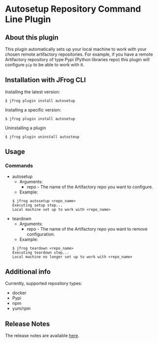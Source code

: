 # Autosetup Repository Command Line Plugin 

## About this plugin
This plugin automatically sets up your local machine to work with your chosen remote
artifactory repositories. For example, if you have a remote Artifactory repository
of type Pypi (Python libraries repo) this plugin will configure `pip` to be able to
work with it. 

## Installation with JFrog CLI
Installing the latest version:

`$ jfrog plugin install autosetup`

Installing a specific version:

`$ jfrog plugin install autosetup`

Uninstalling a plugin

`$ jfrog plugin uninstall autosteup`

## Usage
### Commands
* autosetup
    - Arguments:
        - repo - The name of the Artifactory repo you want to configure.
    - Example:
  ```
  $ jfrog autosetup <repo_name>
  Executing setup step...
  Local machine set up to work with <repo_name>
  ```
* teardown
    - Arguments:
        - repo - The name of the Artifactory repo you want to remove configuration.
    - Example:
  ```
  $ jfrog teardown <repo_name>
  Executing teardown step...
  Local machine no longer set up to work with <repo_name>
  ```


## Additional info
Currently, supported repository types:
* docker
* Pypi
* npm
* yum/rpm


## Release Notes
The release notes are available [here](RELEASE.md).
